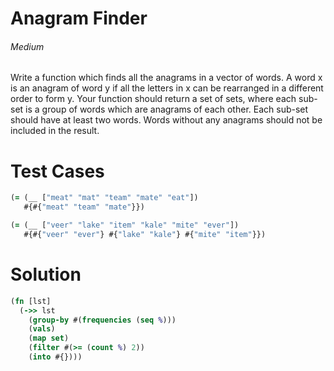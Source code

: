 # Anagram Finder

###### Medium
###### 

Write a function which finds all the anagrams in a vector of words. A word x is an anagram of word y if all the letters in x can be rearranged in a different order to form y. Your function should return a set of sets, where each sub-set is a group of words which are anagrams of each other. Each sub-set should have at least two words. Words without any anagrams should not be included in the result.

# Test Cases
```clojure
(= (__ ["meat" "mat" "team" "mate" "eat"])
   #{#{"meat" "team" "mate"}})
```
```clojure
(= (__ ["veer" "lake" "item" "kale" "mite" "ever"])
   #{#{"veer" "ever"} #{"lake" "kale"} #{"mite" "item"}})
```

# Solution
```clojure
(fn [lst]
  (->> lst
    (group-by #(frequencies (seq %)))
    (vals)
    (map set)
    (filter #(>= (count %) 2))
    (into #{})))
```
